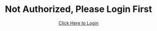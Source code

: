 <body style = "text-align: center"> 
    <h1> Not Authorized, Please Login First</h1>
    <a href="/indochina/jwtsignin" style = "margin-top: 10px;">Click Here to Login</a>
</body>
